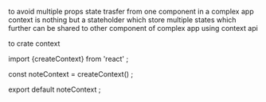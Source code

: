 to avoid multiple props state trasfer from one component in a complex app 
context is nothing but a stateholder which store multiple states which further can be shared to other component of complex app  using context api 

to crate context  

import {createContext} from 'react' ;

const noteContext  = createContext() ;

export default noteContext ;